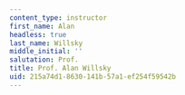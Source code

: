 ```yaml
---
content_type: instructor
first_name: Alan
headless: true
last_name: Willsky
middle_initial: ''
salutation: Prof.
title: Prof. Alan Willsky
uid: 215a74d1-8630-141b-57a1-ef254f59542b
---
```

